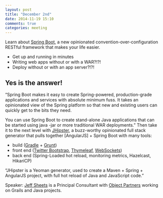 ```yaml
---
layout: post
title: "December 2nd"
date: 2014-11-19 15:10
comments: true
categories: meeting
---
```

Learn about [Spring Boot], a new opinionated convention-over-configuration RESTful framework that makes your life easier.

* Get up and running in minutes
* Writing web apps without or with a WAR?!?!
* Deploy without or with an app server?!?!

## Yes is the answer!

“Spring Boot makes it easy to create Spring-powered, production-grade applications and services with absolute minimum fuss. It takes an opinionated view of the Spring platform so that new and existing users can quickly get to the bits they need.

You can use Spring Boot to create stand-alone Java applications that can be started using java -jar or more traditional WAR deployments.” Then take it to the next level with [JHipster], a buzz-worthy opinionated full stack generator that pulls together [AngularJS] + Spring Boot with many tools:

* build ([Gradle] + [Grunt])
* front end ([Twitter Bootstrap], [Thymeleaf], [WebSockets])
* back end (Spring-Loaded hot reload, monitoring metrics, Hazelcast, HikariCP)

“JHipster is a Yeoman generator, used to create a Maven + Spring + AngularJS project, with full hot reload of Java and JavaScript code.”

Speaker: [Jeff Sheets] is a Principal Consultant with [Object Partners] working on Grails and Java projects.

[Spring Boot]: http://projects.spring.io/spring-boot/
[JHipster]: https://jhipster.github.io/
[Gradle]: http://www.gradle.org/
[Grunt]: http://gruntjs.com/
[Twitter Bootstrap]: http://getbootstrap.com/
[Thymeleaf]: http://www.thymeleaf.org/
[WebSockets]: http://en.wikipedia.org/wiki/WebSocket
[Jeff Sheets]: https://twitter.com/sheetsj
[Object Partners]: http://www.objectpartners.com/



